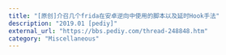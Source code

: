 ```yaml
---
title: "[原创]介召几个frida在安卓逆向中使用的脚本以及延时Hook手法"
description: "2019.01 [pediy]"
external_url: "https://bbs.pediy.com/thread-248848.htm"
category: "Miscellaneous"
---
```

